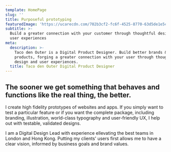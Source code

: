```yaml
---
template: HomePage
slug: ''
title: Purposeful prototyping
featuredImage: 'https://ucarecdn.com/702b3cf2-fc6f-4525-8770-63d5de1e5ca3/'
subtitle: >-
  Build a greater connection with your customer through thoughtful design and
  user experiences
meta:
  description: >-
    Taco den Outer is a Digital Product Designer. Build better brands &
    products, forging a greater connection with your user through thoughtful
    design and user experiences.
  title: Taco den Outer Digital Product Designer
---
```

## The sooner we get something that behaves and functions like the real thing, the better.

I create high fidelity prototypes of websites and apps. If you simply want to test a particular feature or if you want the complete package, including branding, illustration, world-class typography and user-friendly UX, I help out with testable, validated designs.

I am a Digital Design Lead with experience ellevating the best teams in London and Hong Kong. Putting my clients' users first allows me to have a clear vision, informed by business goals and brand values.

##
